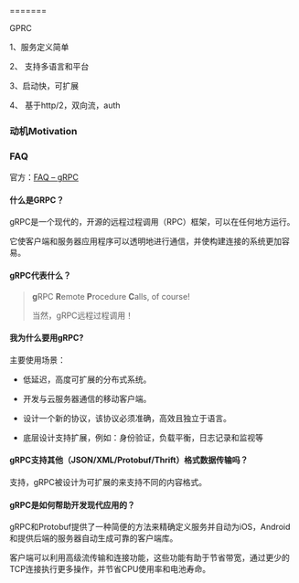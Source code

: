 
=======

GPRC

1、服务定义简单

2、 支持多语言和平台

3、启动快，可扩展

4、 基于http/2，双向流，auth

### 动机Motivation

### FAQ

官方：[FAQ &ndash; gRPC](https://grpc.io/faq/)

#### 什么是GRPC？

gRPC是一个现代的，开源的远程过程调用（RPC）框架，可以在任何地方运行。

它使客户端和服务器应用程序可以透明地进行通信，并使构建连接的系统更加容易。

#### gRPC代表什么？

> **g**RPC **R**emote **P**rocedure **C**alls, of course!
> 
> 当然，gRPC远程过程调用！

#### 我为什么要用gRPC?

主要使用场景：

- 低延迟，高度可扩展的分布式系统。

- 开发与云服务器通信的移动客户端。

- 设计一个新的协议，该协议必须准确，高效且独立于语言。

- 底层设计支持扩展，例如：身份验证，负载平衡，日志记录和监视等

#### gRPC支持其他（JSON/XML/Protobuf/Thrift）格式数据传输吗？

支持，gRPC被设计为可扩展的来支持不同的内容格式。

#### gRPC是如何帮助开发现代应用的？

gRPC和Protobuf提供了一种简便的方法来精确定义服务并自动为iOS，Android和提供后端的服务器自动生成可靠的客户端库。

客户端可以利用高级流传输和连接功能，这些功能有助于节省带宽，通过更少的TCP连接执行更多操作，并节省CPU使用率和电池寿命。
